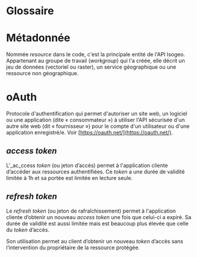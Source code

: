 # Glossaire

# Métadonnée

Nommée _resource_ dans le code, c'est la principale entité de l'API Isogeo. Appartenant au groupe de travail \(_workgroup_\) qui l'a créée, elle décrit un jeu de données \(vectoriel ou raster\), un service géographique ou une ressource non géographique.

# oAuth

Protocole d'authentification qui permet d'autoriser un site web, un logiciel ou une application \(dite « consommateur »\) à utiliser l'API sécurisée d'un autre site web \(dit « fournisseur »\) pour le compte d'un utilisateur ou d'une application enregistré/e. Voir [https://oauth.net/](https://oauth.net/).

## _access token_

L'_ac_ccess _token_ \(ou jeton d’accès\) permet à l'application cliente d’accéder aux ressources authentifiées. Ce _token_ a une durée de validité limitée à 1h et sa portée est limitée en lecture seule.

## _refresh token_

Le _refresh token_ \(ou jeton de rafraîchissement\) permet à l'application cliente d’obtenir un nouveau _access token_ une fois que celui-ci a expiré. Sa durée de validité est aussi limitée mais est beaucoup plus élevée que celle du _token_ d’accès.

Son utilisation permet au client d’obtenir un nouveau _token_ d’accès sans l’intervention du propriétaire de la ressource protégée.

